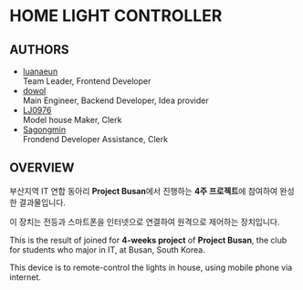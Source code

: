 # HOME LIGHT CONTROLLER

## AUTHORS
* [luanaeun](https://github.com/luanaeun)  
  Team Leader, Frontend Developer
* [dowol](https://github.com/dowol)  
  Main Engineer, Backend Developer, Idea provider
* [LJ0976](https://github.com/LJ0976)  
  Model house Maker, Clerk
* [Sagongmin](https://github.com/Sagongmin)  
  Frondend Developer Assistance, Clerk

## OVERVIEW
<div lang="ko">
<p>부산지역 IT 연합 동아리 <b>Project Busan</b>에서 진행하는 <b>4주 프로젝트</b>에 참여하여 완성한 결과물입니다.</p>
<p>이 장치는 전등과 스마트폰을 인터넷으로 연결하여 원격으로 제어하는 장치입니다.</p>
</div>

<div lang="en">
<p>This is the result of joined for <b>4-weeks project</b> of <b>Project Busan</b>, the club for students who major in IT, at Busan, South Korea.</p>
<p>This device is to remote-control the lights in house, using mobile phone via internet.</p>
</div>
